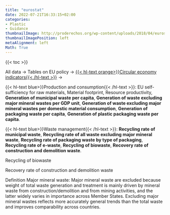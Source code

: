 ```yaml
---
title: "eurostat"
date: 2022-07-21T16:33:15+02:00
categories:
- Plastic
- Guidance
thumbnailImage: http://proderechos.org/wp-content/uploads/2018/04/eurostat-759x3051.png
thumbnailImagePosition: left
metaAlignment: left
Math: True
---
```

<!--more-->
{{< toc >}}

All data -> Tables on EU policy -> [{{< hl-text orange>}}Circular economy indicators{{< /hl-text >}}](https://ec.europa.eu/eurostat/databrowser/explore/all/tb_eu?lang=en&subtheme=cei&display=list&sort=category&extractionId=CEI_WM011) ->

{{< hl-text blue>}}Production and consumption{{< /hl-text >}}:
EU self-sufficiency for raw materials, Material footprint, Resource productivity, **Generation of municipal waste per capita**, **Generation of waste excluding major mineral wastes per GDP unit**, **Generation of waste excluding major mineral wastes per domestic material consumption**, **Generation of packaging waste per capita**, **Generation of plastic packaging waste per capita**.

{{< hl-text blue>}}Waste management{{< /hl-text >}}:
**Recycling rate of municipal waste**, **Recycling rate of all waste excluding major mineral waste**, **Recycling rate of packaging waste by type of packaging**, **Recycling rate of e-waste**, **Recycling of biowaste**, **Recovery rate of construction and demolition waste**.


Recycling of biowaste


Recovery rate of construction and demolition waste

Definition
Major mineral waste: Major mineral waste are excluded because weight of total waste generation and treatment is mainly driven by mineral waste from construction/demolition and from mining activities, and the latter widely varies in importance across Member States. Excluding major mineral wastes reflects more accurately general trends than the total waste and improves comparability across countries.
